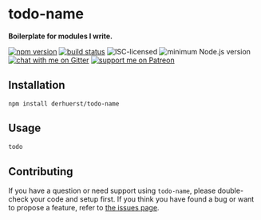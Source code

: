 # todo-name

**Boilerplate for modules I write.**

[![npm version](https://img.shields.io/npm/v/todo-name.svg)](https://www.npmjs.com/package/todo-name)
[![build status](https://api.travis-ci.org/derhuerst/todo-name.svg?branch=master)](https://travis-ci.org/derhuerst/todo-name)
![ISC-licensed](https://img.shields.io/github/license/derhuerst/todo-name.svg)
![minimum Node.js version](https://img.shields.io/node/v/berlin-postal-code-areas.svg)
[![chat with me on Gitter](https://img.shields.io/badge/chat%20with%20me-on%20gitter-512e92.svg)](https://gitter.im/derhuerst)
[![support me on Patreon](https://img.shields.io/badge/support%20me-on%20patreon-fa7664.svg)](https://patreon.com/derhuerst)


## Installation

```shell
npm install derhuerst/todo-name
```


## Usage

```js
todo
```


## Contributing

If you have a question or need support using `todo-name`, please double-check your code and setup first. If you think you have found a bug or want to propose a feature, refer to [the issues page](https://github.com/derhuerst/todo-name/issues).
